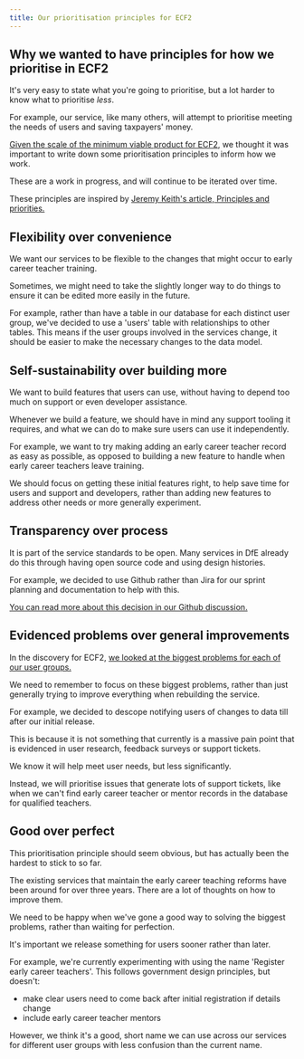 ```yaml
---
title: Our prioritisation principles for ECF2
---
```


## Why we wanted to have principles for how we prioritise in ECF2

It's very easy to state what you're going to prioritise, but a lot harder to know what to prioritise _less_.

For example, our service, like many others, will attempt to prioritise meeting the needs of users and saving taxpayers' money.

[Given the scale of the minimum viable product for ECF2](https://teacher-cpd.design-history.education.gov.uk/ecf-v2/initial-release-of-ecf-2/), we thought it was important to write down some prioritisation principles to inform how we work.

These are a work in progress, and will continue to be iterated over time.

These principles are inspired by [Jeremy Keith's article, Principles and priorities.](https://medium.com/clear-left-thinking/principles-and-priorities-f7cd29a57a5d)

## Flexibility over convenience

We want our services to be flexible to the changes that might occur to early career teacher training.

Sometimes, we might need to take the slightly longer way to do things to ensure it can be edited more easily in the future.

For example, rather than have a table in our database for each distinct user group, we've decided to use a 'users' table with relationships to other tables. This means if the user groups involved in the services change, it should be easier to make the necessary changes to the data model.

## Self-sustainability over building more

We want to build features that users can use, without having to depend too much on support or even developer assistance.

Whenever we build a feature, we should have in mind any support tooling it requires, and what we can do to make sure users can use it independently.

For example, we want to try making adding an early career teacher record as easy as possible, as opposed to building a new feature to handle when early career teachers leave training.

We should focus on getting these initial features right, to help save time for users and support and developers, rather than adding new features to address other needs or more generally experiment.

## Transparency over process

It is part of the service standards to be open. Many services in DfE already do this through having open source code and using design histories.

For example, we decided to use Github rather than Jira for our sprint planning and documentation to help with this.

[You can read more about this decision in our Github discussion.](https://github.com/DFE-Digital/ecf2/discussions/46)

## Evidenced problems over general improvements

In the discovery for ECF2, [we looked at the biggest problems for each of our user groups.](https://teacher-cpd.design-history.education.gov.uk/ecf-v2/workshop-process/)

We need to remember to focus on these biggest problems, rather than just generally trying to improve everything when rebuilding the service.

For example, we decided to descope notifying users of changes to data till after our initial release.

This is because it is not something that currently is a massive pain point that is evidenced in user research, feedback surveys or support tickets.

We know it will help meet user needs, but less significantly.

Instead, we will prioritise issues that generate lots of support tickets, like when we can't find early career teacher or mentor records in the database for qualified teachers.

## Good over perfect

This prioritisation principle should seem obvious, but has actually been the hardest to stick to so far.

The existing services that maintain the early career teaching reforms have been around for over three years. There are a lot of thoughts on how to improve them.

We need to be happy when we've gone a good way to solving the biggest problems, rather than waiting for perfection.

It's important we release something for users sooner rather than later.

For example, we're currently experimenting with using the name 'Register early career teachers'. This follows government design principles, but doesn't:
- make clear users need to come back after initial registration if details change
- include early career teacher mentors

However, we think it's a good, short name we can use across our services for different user groups with less confusion than the current name.
